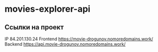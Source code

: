 # movies-explorer-api

## Ссылки на проект

IP 84.201.130.24
Frontend https://movie-drogunov.nomoredomains.work/
Backend https://api.movie-drogunov.nomoredomains.work/
